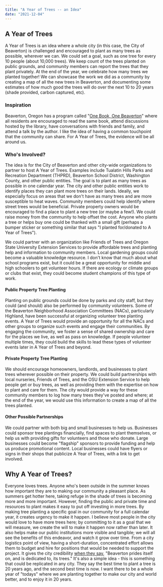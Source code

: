 ```yaml
---
title: "A Year of Trees -- an Idea"
date: "2021-12-04"
---
```


## A Year of Trees

A Year of Trees is an idea where a whole city (in this case, the City of Beaverton) is challenged and encouraged to plant as many trees as possible, wherever we can. We could set a goal, such as one tree for every 10 people (about 10,000 trees). We keep count of the trees planted on public grounds, and community members can report the trees that they plant privately. At the end of the year, we celebrate how many trees we planted together! We can showcase the work we did as a community by creating a map of all the new trees in Beaverton, and documenting some estimates of how much good the trees will do over the next 10 to 20 years (shade provided, carbon captured, etc).

### Inspiration

Beaverton, Oregon has a program called "[One Book, One Beaverton](https://www.beavertonlibrary.org/385/One-Book-One-Beaverton)" where all residents are encouraged to read the same book, attend discussions hosted by the library, have conversations with friends and family, and attend a talk by the author. I like the idea of having a common touchpoint that the community can share. For A Year of Trees, the evidence will be all around us.

### Who's Involved?

The idea is for the City of Beaverton and other city-wide organizations to partner to host A Year of Trees. Examples include Tualatin Hills Parks and Recreation Department (THPRD), Beaverton School District, Washington County, and other public entities. The goal is to plant as many trees as possible in one calendar year. The city and other public entities work to identify places they can plant more trees on their lands. Ideally, we especially focus on areas that we don't have as many trees and are more susceptible to heat waves. Community members could help identify where street trees would be beneficial. Private property owners would be encouraged to find a place to plant a new tree (or maybe a few!). We could raise money from the community to help offset the cost. Anyone who plants a tree or helps buy one could be thanked with a small gift (perhaps a bumper sticker or something similar that says "I planted for/donated to A Year of Trees").

We could partner with an organization like Friends of Trees and Oregon State University Extension Services to provide affordable trees and planting help and information to community members. Local gardening groups could become a valuable knowledge resource. I don't know that much about what school programs exist, but it could be a great opportunity for middle and high schoolers to get volunteer hours. If there are ecology or climate groups or clubs that exist, they could become student champions of this type of work.

#### Public Property Tree Planting

Planting on public grounds could be done by parks and city staff, but they could (and should) also be performed by community volunteers. Some of the Beaverton Neighborhood Association Committees (NACs), particularly Highland, have been successful at organizing volunteer tree planting events. A Year of Trees would provide an opportunity for all the NACs and other groups to organize such events and engage their communities. By engaging the community, we foster a sense of shared ownership and care for the places we live, as well as pass on knowledge. If people volunteer multiple times, they could build the skills to lead these types of volunteer events later in A Year of Trees and beyond.

#### Private Property Tree Planting

We should encourage homeowners, landlords, and businesses to plant trees wherever possible on their property. We could build partnerships with local nurseries, Friends of Trees, and the OSU Extension Service to help people get or buy trees, as well as providing them with the expertise on how to plant and care for them. The city would provide a way for these community members to log how many trees they've posted and where; at the end of the year, we would use this information to create a map of all the trees planted.

#### Other Possible Partnerships

We could partner with both big and small businesses to help us. Businesses could sponsor tree plantings financially, find spaces to plant themselves, or help us with providing gifts for volunteers and those who donate. Large businesses could become "flagship" sponsors to provide funding and help us produce promotional content. Local businesses could have flyers or signs in their shops that publicize A Year of Trees, with a link to get involved.

## Why A Year of Trees?

Everyone loves trees. Anyone who's been outside in the summer knows how important they are to making our community a pleasant place. As summers get hotter here, taking refuge in the shade of trees is becoming more and more important. However, finding the public and private time and resources to plant makes it easy to put off investing in more trees. By making tree planting a specific goal in our community for a full calendar year, it creates urgency to make it happen. I believe most people in the city would love to have more trees here; by committing to it as a goal that we will measure, we create the will to make it happen now rather than later. It also helps make our public institutions more visible and tangible; we will all see the benefits of this endeavor, and watch it grow over time. From a city logistics point of view, having a short-duration, concentrated effort allows them to budget and hire for positions that would be needed to support the project. It gives the city credibility [when they say](https://www.beavertonoregon.gov/1095/Urban-Forestry), "Beaverton prides itself on, and is dedicated to, its trees." It's also a simple idea - this is something that could be replicated in any city. They say the best time to plant a tree is 20 years ago, and the second best time is now. I want there to be a whole year of "todays" where we are planting together to make our city and world better, and to enjoy it in 20 years.
